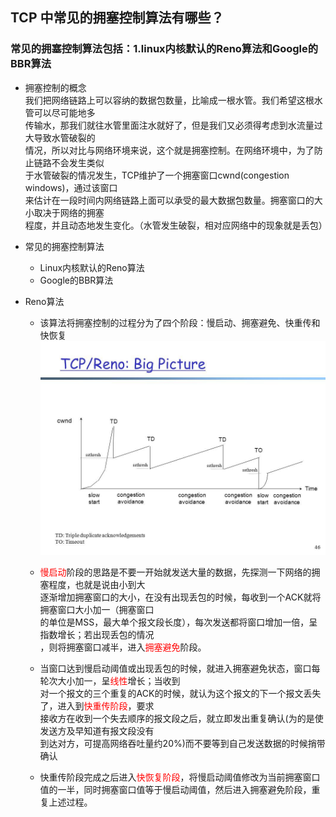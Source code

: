 ## TCP 中常见的拥塞控制算法有哪些？

### 常见的拥塞控制算法包括：1.linux内核默认的Reno算法和Google的BBR算法

* 拥塞控制的概念  
    我们把网络链路上可以容纳的数据包数量，比喻成一根水管。我们希望这根水管可以尽可能地多  
    传输水，那我们就往水管里面注水就好了，但是我们又必须得考虑到水流量过大导致水管破裂的  
    情况，所以对比与网络环境来说，这个就是拥塞控制。在网络环境中，为了防止链路不会发生类似  
    于水管破裂的情况发生，TCP维护了一个拥塞窗口cwnd(congestion windows)，通过该窗口  
    来估计在一段时间内网络链路上面可以承受的最大数据包数量。拥塞窗口的大小取决于网络的拥塞  
    程度，并且动态地发生变化。（水管发生破裂，相对应网络中的现象就是丢包）


* 常见的拥塞控制算法
  * Linux内核默认的Reno算法
  * Google的BBR算法


* Reno算法
  * 该算法将拥塞控制的过程分为了四个阶段：慢启动、拥塞避免、快重传和快恢复
  ![avatar](./../PIC/CongestionControl.jpg)

  * <font color=red>慢启动</font>阶段的思路是不要一开始就发送大量的数据，先探测一下网络的拥塞程度，也就是说由小到大  
    逐渐增加拥塞窗口的大小，在没有出现丢包的时候，每收到一个ACK就将拥塞窗口大小加一（拥塞窗口  
    的单位是MSS，最大单个报文段长度），每次发送都将窗口增加一倍，呈指数增长；若出现丢包的情况  
    ，则将拥塞窗口减半，进入<font color=red>拥塞避免</font>阶段。
  * 当窗口达到慢启动阈值或出现丢包的时候，就进入拥塞避免状态，窗口每轮次大小加一，呈<font color=red>线性</font>增长；当收到  
    对一个报文的三个重复的ACK的时候，就认为这个报文的下一个报文丢失了，进入到<font color=red>快重传阶段</font>，要求  
    接收方在收到一个失去顺序的报文段之后，就立即发出重复确认(为的是使发送方及早知道有报文段没有  
    到达对方，可提高网络吞吐量约20%)而不要等到自己发送数据的时候捎带确认
  * 快重传阶段完成之后进入<font color=red>快恢复阶段</font>，将慢启动阈值修改为当前拥塞窗口  
    值的一半，同时拥塞窗口值等于慢启动阈值，然后进入拥塞避免阶段，重复上述过程。



